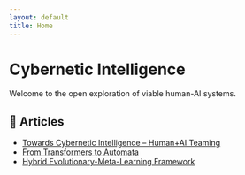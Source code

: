 ```yaml
---
layout: default
title: Home
---
```


# Cybernetic Intelligence

Welcome to the open exploration of viable human-AI systems.

## 📄 Articles

- [Towards Cybernetic Intelligence – Human+AI Teaming](hypothesis.md)
- [From Transformers to Automata](transformers-to-automata.md)
- [Hybrid Evolutionary-Meta-Learning Framework](hybrid-evolutionary-meta-learning-framework.md)
